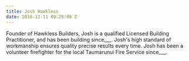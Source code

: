 ```yaml
---
title: Josh Hawkless
date: 2016-12-11 09:25:00 Z
---
```


Founder of Hawkless Builders, Josh is a qualified Licensed Building Practitioner, and has been building since___. Josh's high standard of workmanship ensures quality precise results every time. Josh has been a volunteer firefighter for the local Taumarunui Fire Service since___.